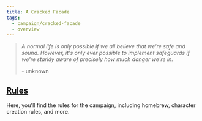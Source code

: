 ```yaml
---
title: A Cracked Facade
tags:
  - campaign/cracked-facade
  - overview
---
```


> *A normal life is only possible if we all believe that we're safe and sound. However, it's only ever possible to implement safeguards if we're starkly aware of precisely how much danger we're in.*
>
> \- unknown

## [Rules](rule/index.md)

Here, you'll find the rules for the campaign, including homebrew, character creation rules, and more.
